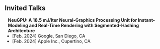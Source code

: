 ## Invited Talks

<h4 style="margin:0 10px 0;">NeuGPU: A 18.5 mJ/Iter Neural-Graphics Processing Unit for Instant-Modeling and Real-Time Rendering with Segmented-Hashing Architecture</h4>

<ul style="margin:0 0 5px;">
  <li><autocolor>[Feb. 2024] Google, San Diego, CA</autocolor></li>
  <li><autocolor>[Feb. 2024] Apple Inc., Cupertino, CA</autocolor></li>
</ul>
